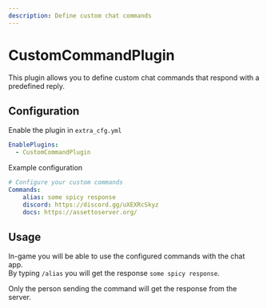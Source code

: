```yaml
---
description: Define custom chat commands
---
```


# CustomCommandPlugin
This plugin allows you to define custom chat commands that respond with a predefined reply.

## Configuration
Enable the plugin in `extra_cfg.yml`
```yaml title="extra_cfg.yml"
EnablePlugins:
  - CustomCommandPlugin
```
Example configuration
```yaml title="plugin_discord_cfg.yml"
# Configure your custom commands
Commands:
    alias: some spicy response
    discord: https://discord.gg/uXEXRcSkyz
    docs: https://assettoserver.org/
```

## Usage
In-game you will be able to use the configured commands with the chat app.  
By typing `/alias` you will get the response `some spicy response`.

Only the person sending the command will get the response from the server.
